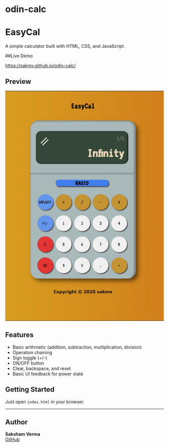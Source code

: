 # odin-calc
# EasyCal

A simple calculator built with HTML, CSS, and JavaScript.

##Live Demo

https://sakmv.github.io/odin-calc/

## Preview

![Screenshot](./images/Screenshot%202025-05-26%20023246.png)

## Features

- Basic arithmetic (addition, subtraction, multiplication, division)
- Operation chaining  
- Sign toggle (+/-)  
- ON/OFF button  
- Clear, backspace, and reset  
- Basic UI feedback for power state  

## Getting Started

Just open `index.html` in your browser.

---

## Author

**Saksham Verma**  
[GitHub](https://github.com/sakmv)



